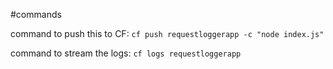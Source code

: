#commands

command to push this to CF:
`cf push requestloggerapp -c "node index.js"`

command to stream the logs:
`cf logs requestloggerapp` 
